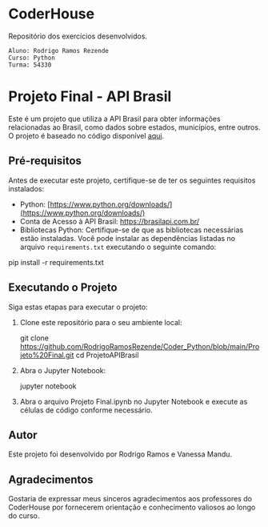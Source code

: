 # CoderHouse
Repositório dos exercícios desenvolvidos.

	Aluno: Rodrigo Ramos Rezende
	Curso: Python
	Turma: 54330

# Projeto Final - API Brasil

Este é um projeto que utiliza a API Brasil para obter informações relacionadas ao Brasil, como dados sobre estados, municípios, entre outros. O projeto é baseado no código disponível [aqui](https://github.com/RodrigoRamosRezende/Coder_Python/blob/main/Projeto%20Final.ipynb).

## Pré-requisitos

Antes de executar este projeto, certifique-se de ter os seguintes requisitos instalados:

- Python: [https://www.python.org/downloads/](https://www.python.org/downloads/)
- Conta de Acesso à API Brasil: https://brasilapi.com.br/
- Bibliotecas Python: Certifique-se de que as bibliotecas necessárias estão instaladas. Você pode instalar as dependências listadas no arquivo `requirements.txt` executando o seguinte comando:

pip install -r requirements.txt


## Executando o Projeto

Siga estas etapas para executar o projeto:

1. Clone este repositório para o seu ambiente local:

	git clone https://github.com/RodrigoRamosRezende/Coder_Python/blob/main/Projeto%20Final.git
	cd ProjetoAPIBrasil

2. Abra o Jupyter Notebook:
	
	jupyter notebook

3. Abra o arquivo Projeto Final.ipynb no Jupyter Notebook e execute as células de código conforme necessário.

## Autor
Este projeto foi desenvolvido por Rodrigo Ramos e Vanessa Mandu.

## Agradecimentos
Gostaria de expressar meus sinceros agradecimentos aos professores do CoderHouse por fornecerem orientação e conhecimento valiosos ao longo do curso.